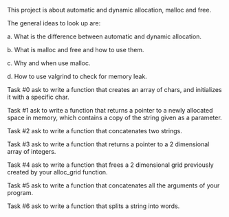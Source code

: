 This project is about automatic and dynamic allocation, malloc and free.

The general ideas to look up are:

a. What is the difference between automatic and dynamic allocation.

b. What is malloc and free and how to use them.

c. Why and when use malloc.

d. How to use valgrind to check for memory leak.


Task #0 ask to write a function that creates an array of chars, and initializes it with a specific char.

Task #1 ask to write a function that returns a pointer to a newly allocated space in memory, which contains a copy of the string given as a parameter.

Task #2 ask to write a function that concatenates two strings.

Task #3 ask to write a function that returns a pointer to a 2 dimensional array of integers.

Task #4 ask to write a function that frees a 2 dimensional grid previously created by your alloc_grid function.

Task #5 ask to write a function that concatenates all the arguments of your program.

Task #6 ask to write a function that splits a string into words.
